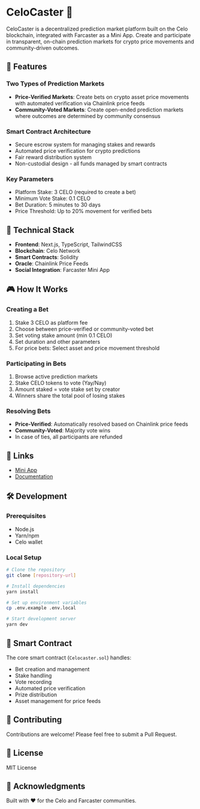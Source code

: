 # CeloCaster 🎯

CeloCaster is a decentralized prediction market platform built on the Celo blockchain, integrated with Farcaster as a Mini App. Create and participate in transparent, on-chain prediction markets for crypto price movements and community-driven outcomes.

## 🌟 Features

### Two Types of Prediction Markets
- **Price-Verified Markets**: Create bets on crypto asset price movements with automated verification via Chainlink price feeds
- **Community-Voted Markets**: Create open-ended prediction markets where outcomes are determined by community consensus

### Smart Contract Architecture
- Secure escrow system for managing stakes and rewards
- Automated price verification for crypto predictions
- Fair reward distribution system
- Non-custodial design - all funds managed by smart contracts

### Key Parameters
- Platform Stake: 3 CELO (required to create a bet)
- Minimum Vote Stake: 0.1 CELO
- Bet Duration: 5 minutes to 30 days
- Price Threshold: Up to 20% movement for verified bets

## 🔧 Technical Stack

- **Frontend**: Next.js, TypeScript, TailwindCSS
- **Blockchain**: Celo Network
- **Smart Contracts**: Solidity
- **Oracle**: Chainlink Price Feeds
- **Social Integration**: Farcaster Mini App

## 🎮 How It Works

### Creating a Bet
1. Stake 3 CELO as platform fee
2. Choose between price-verified or community-voted bet
3. Set voting stake amount (min 0.1 CELO)
4. Set duration and other parameters
5. For price bets: Select asset and price movement threshold

### Participating in Bets
1. Browse active prediction markets
2. Stake CELO tokens to vote (Yay/Nay)
3. Amount staked = vote stake set by creator
4. Winners share the total pool of losing stakes

### Resolving Bets
- **Price-Verified**: Automatically resolved based on Chainlink price feeds
- **Community-Voted**: Majority vote wins
- In case of ties, all participants are refunded

## 🔗 Links

- [Mini App](https://warpcast.com/miniapps/wmU6dgTaCyPA/celocaster)
- [Documentation](https://celocaster.gitbook.io/celocaster)

## 🛠️ Development

### Prerequisites
- Node.js
- Yarn/npm
- Celo wallet

### Local Setup
```bash
# Clone the repository
git clone [repository-url]

# Install dependencies
yarn install

# Set up environment variables
cp .env.example .env.local

# Start development server
yarn dev
```

## 📜 Smart Contract

The core smart contract (`Celocaster.sol`) handles:
- Bet creation and management
- Stake handling
- Vote recording
- Automated price verification
- Prize distribution
- Asset management for price feeds

## 🤝 Contributing

Contributions are welcome! Please feel free to submit a Pull Request.

## 📄 License

MIT License

## 🙏 Acknowledgments

Built with ❤️ for the Celo and Farcaster communities.
